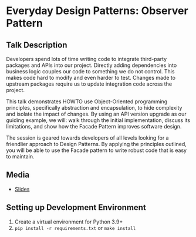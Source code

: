 # Everyday Design Patterns: Observer Pattern

## Talk Description

Developers spend lots of time writing code to integrate third-party packages and APIs into our project. Directly adding dependencies into business logic couples our code to something we do not control. This makes code hard to modify and even harder to test. Changes made to upstream packages require us to update integration code across the project.

This talk demonstrates HOWTO use Object-Oriented programming principles, specifically abstraction and encapsulation, to hide complexity and isolate the impact of changes. By using an API version upgrade as our guiding example, we will: walk through the initial implementation, discuss its limitations, and show how the Facade Pattern improves software design.

The session is geared towards developers of all levels looking for a friendlier approach to Design Patterns. By applying the principles outlined, you will be able to use the Facade pattern to write robust code that is easy to maintain.

## Media

- [Slides]()

## Setting up Development Environment

1. Create a virtual environment for Python 3.9+
1. `pip install -r requirements.txt` or `make install`
